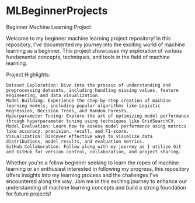 # MLBeginnerProjects

Beginner Machine Learning Project

Welcome to my beginner machine learning project repository! In this repository, I've documented my journey into the exciting world of machine learning as a beginner. This project showcases my exploration of various fundamental concepts, techniques, and tools in the field of machine learning.

Project Highlights:

    Dataset Exploration: Dive into the process of understanding and preprocessing datasets, including handling missing values, feature engineering, and data visualization.
    Model Building: Experience the step-by-step creation of machine learning models, including popular algorithms like Logistic Regression, Decision Trees, and Random Forests.
    Hyperparameter Tuning: Explore the art of optimizing model performance through hyperparameter tuning using techniques like GridSearchCV.
    Model Evaluation: Learn how to assess model performance using metrics like accuracy, precision, recall, and F1-score.
    Visualization: Discover effective ways to visualize data distributions, model results, and evaluation metrics.
    GitHub Collaboration: Follow along with my journey as I utilize Git and GitHub for version control, collaboration, and project sharing.

Whether you're a fellow beginner seeking to learn the ropes of machine learning or an enthusiast interested in following my progress, this repository offers insights into my learning process and the challenges I've encountered along the way. Join me in this exciting journey to enhance our understanding of machine learning concepts and build a strong foundation for future projects!
